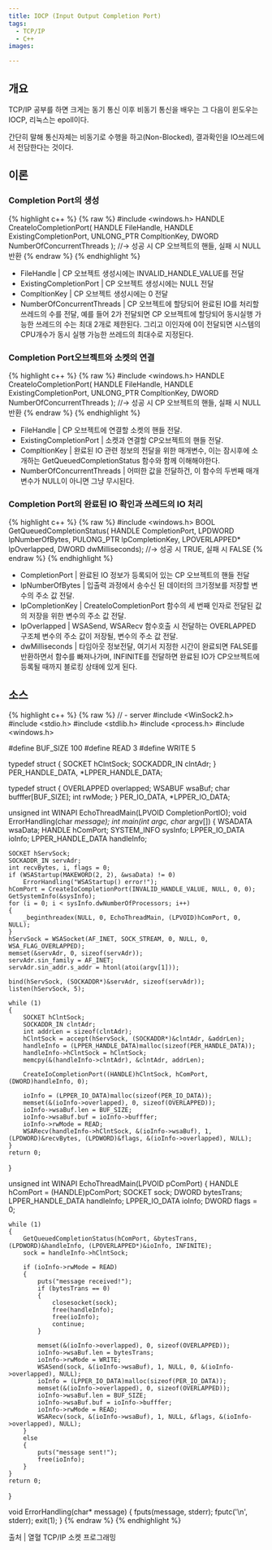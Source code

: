 ```yaml
---
title: IOCP (Input Output Completion Port) 
tags:
  - TCP/IP
  - C++
images:

---
```


## 개요

  TCP/IP 공부를 하면 크게는 동기 통신 이후 비동기 통신을 배우는 그 다음이 윈도우는 IOCP, 리눅스는 epoll이다.
<!--more-->
  간단히 말해 통신자체는 비동기로 수행을 하고(Non-Blocked), 결과확인을 IO쓰레드에서 전담한다는 것이다.

## 이론

### Completion Port의 생성

{% highlight c++ %}
    {% raw %}
 #include <windows.h>
 HANDLE CreateIoCompletionPort( HANDLE FileHandle, HANDLE ExistingCompletionPort, UNLONG_PTR CompltionKey, DWORD NumberOfConcurrentThreads );
//-> 성공 시 CP 오브젝트의 핸들, 실패 시 NULL 반환
    {% endraw %}
{% endhighlight %}

 - FileHandle				    | CP 오브젝트 생성시에는 INVALID_HANDLE_VALUE를 전달
 - ExistingCompletionPort		| CP 오브젝트 생성시에는 NULL 전달
 - CompltionKey			        | CP 오브젝트 생성시에는 0 전달
 - NumberOfConcurrentThreads	| CP 오브젝트에 할당되어 완료된 IO를 처리할 쓰레드의 수를 전달, 예를 들어 2가 전달되면 CP 오브젝트에 할당되어 동시실행 가능한 쓰레드의 수는 최대 2개로 제한된다. 그리고 이인자에 0이 전달되면 시스템의 CPU개수가 동시 실행 가능한 쓰레드의 최대수로 지정된다.


### Completion Port오브젝트와 소켓의 연결

{% highlight c++ %}
    {% raw %}
 #include <windows.h>
 HANDLE CreateIoCompletionPort( HANDLE FileHandle, HANDLE ExistingCompletionPort, UNLONG_PTR CompltionKey, DWORD NumberOfConcurrentThreads );
//-> 성공 시 CP 오브젝트의 핸들, 실패 시 NULL 반환
    {% endraw %}
{% endhighlight %}

 - FileHandle				    | CP 오브젝트에 연결할 소켓의 핸들 전달.
 - ExistingCompletionPort		| 소켓과 연결할 CP오브젝트의 핸들 전달.
 - CompltionKey			        | 완료된 IO 관련 정보의 전달을 위한 매개변수, 이는 잠시후에 소개하는 GetQueuedCompletionStatus 함수와 함께 이해해야한다.
 - NumberOfConcurrentThreads	| 어떠한 값을 전달하건, 이 함수의 두번째 매개변수가 NULL이 아니면 그냥 무시된다.


### Completion Port의 완료된 IO 확인과 쓰레드의 IO 처리

{% highlight c++ %}
    {% raw %}
 #include <windows.h>
 BOOL GetQueuedCompletionStatus( HANDLE CompletionPort, LPDWORD lpNumberOfBytes, PULONG_PTR lpCompletionKey, LPOVERLAPPED* lpOverlapped, DWORD dwMilliseconds);
//-> 성공 시 TRUE, 실패 시 FALSE
   {% endraw %}
{% endhighlight %}

 - CompletionPort	| 완료된 IO 정보가 등록되어 있는 CP 오브젝트의 핸들 전달
 - lpNumberOfBytes	| 입출력 과정에서 송수신 된 데이터의 크기정보를 저장할 변수의 주소 값 전달.
 - lpCompletionKey	| CreateIoCompletionPort 함수의 세 번째 인자로 전달된 값의 저장을 위한 변수의 주소 값 전달.
 - lpOverlapped		| WSASend, WSARecv 함수호출 시 전달하는 OVERLAPPED 구조체 변수의 주소 값이 저장될, 변수의 주소 값 전달.
 - dwMilliseconds	| 타임아웃 정보전달, 여기서 지정한 시간이 완료되면 FALSE를 반환하면서 함수를 빠져나가며, INFINITE를 전달하면 완료된 IO가 CP오브젝트에 등록될 때까지 블로킹 상태에 있게 된다.

## 소스

{% highlight c++ %}
    {% raw %}
// - server
#include <WinSock2.h>
#include <stdio.h>
#include <stdlib.h>
#include <process.h>
#include <windows.h>

#define  BUF_SIZE 100
#define READ 3
#define WRITE 5

typedef struct
{
	SOCKET hClntSock;
	SOCKADDR_IN clntAdr;
} PER_HANDLE_DATA, *LPPER_HANDLE_DATA;

typedef struct 
{
	OVERLAPPED overlapped;
	WSABUF wsaBuf;
	char bufffer[BUF_SIZE];
	int rwMode;
} PER_IO_DATA, *LPPER_IO_DATA;

unsigned int WINAPI EchoThreadMain(LPVOID CompletionPortIO);
void ErrorHandling(char *message);
int main(int argc, char* argv[])
{
	WSADATA wsaData;
	HANDLE hComPort;
	SYSTEM_INFO sysInfo;
	LPPER_IO_DATA ioInfo;
	LPPER_HANDLE_DATA handleInfo;

	SOCKET hServSock;
	SOCKADDR_IN servAdr;
	int recvBytes, i, flags = 0;
	if (WSAStartup(MAKEWORD(2, 2), &wsaData) != 0)
		ErrorHandling("WSAStartup() error!");
	hComPort = CreateIoCompletionPort(INVALID_HANDLE_VALUE, NULL, 0, 0);
	GetSystemInfo(&sysInfo);
	for (i = 0; i < sysInfo.dwNumberOfProcessors; i++)
	{
		_beginthreadex(NULL, 0, EchoThreadMain, (LPVOID)hComPort, 0, NULL);
	}
	hServSock = WSASocket(AF_INET, SOCK_STREAM, 0, NULL, 0, WSA_FLAG_OVERLAPPED);
	memset(&servAdr, 0, sizeof(servAdr));
	servAdr.sin_family = AF_INET;
	servAdr.sin_addr.s_addr = htonl(atoi(argv[1]));

	bind(hServSock, (SOCKADDR*)&servAdr, sizeof(servAdr));
	listen(hServSock, 5);

	while (1)
	{
		SOCKET hClntSock;
		SOCKADDR_IN clntAdr;
		int addrLen = sizeof(clntAdr);
		hClntSock = accept(hServSock, (SOCKADDR*)&clntAdr, &addrLen);
		handleInfo = (LPPER_HANDLE_DATA)malloc(sizeof(PER_HANDLE_DATA));
		handleInfo->hClntSock = hClntSock;
		memcpy(&(handleInfo->clntAdr), &clntAdr, addrLen);

		CreateIoCompletionPort((HANDLE)hClntSock, hComPort, (DWORD)handleInfo, 0);

		ioInfo = (LPPER_IO_DATA)malloc(sizeof(PER_IO_DATA));
		memset(&(ioInfo->overlapped), 0, sizeof(OVERLAPPED));
		ioInfo->wsaBuf.len = BUF_SIZE;
		ioInfo->wsaBuf.buf = ioInfo->bufffer;
		ioInfo->rwMode = READ;
		WSARecv(handleInfo->hClntSock, &(ioInfo->wsaBuf), 1, (LPDWORD)&recvBytes, (LPDWORD)&flags, &(ioInfo->overlapped), NULL);
	}
	return 0;
}

unsigned int WINAPI EchoThreadMain(LPVOID pComPort)
{
	HANDLE hComPort = (HANDLE)pComPort;
	SOCKET sock;
	DWORD bytesTrans;
	LPPER_HANDLE_DATA handleInfo;
	LPPER_IO_DATA ioInfo;
	DWORD flags = 0;

	while (1)
	{
		GetQueuedCompletionStatus(hComPort, &bytesTrans, (LPDWORD)&handleInfo, (LPOVERLAPPED*)&ioInfo, INFINITE);
		sock = handleInfo->hClntSock;

		if (ioInfo->rwMode = READ)
		{
			puts("message received!");
			if (bytesTrans == 0)
			{
				closesocket(sock);
				free(handleInfo);
				free(ioInfo);
				continue;
			}

			memset(&(ioInfo->overlapped), 0, sizeof(OVERLAPPED));
			ioInfo->wsaBuf.len = bytesTrans;
			ioInfo->rwMode = WRITE;
			WSASend(sock, &(ioInfo->wsaBuf), 1, NULL, 0, &(ioInfo->overlapped), NULL);
			ioInfo = (LPPER_IO_DATA)malloc(sizeof(PER_IO_DATA));
			memset(&(ioInfo->overlapped), 0, sizeof(OVERLAPPED));
			ioInfo->wsaBuf.len = BUF_SIZE;
			ioInfo->wsaBuf.buf = ioInfo->bufffer;
			ioInfo->rwMode = READ;
			WSARecv(sock, &(ioInfo->wsaBuf), 1, NULL, &flags, &(ioInfo->overlapped), NULL);
		}
		else
		{
			puts("message sent!");
			free(ioInfo);
		}
	}
	return 0;
}

void ErrorHandling(char* message)
{
	fputs(message, stderr);
	fputc('\n', stderr);
	exit(1);
}
   {% endraw %}
{% endhighlight %}

출처 | 열혈 TCP/IP 소켓 프로그래밍